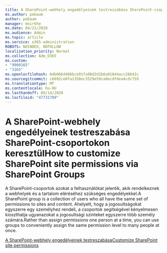 ```yaml
---
title: A SharePoint-webhely engedélyeinek testreszabása SharePoint-csoportokon keresztül
ms.author: pebaum
author: pebaum
manager: mnirkhe
ms.date: 04/21/2020
ms.audience: Admin
ms.topic: article
ms.service: o365-administration
ROBOTS: NOINDEX, NOFOLLOW
localization_priority: Normal
ms.collection: Adm_O365
ms.custom:
- "9000165"
- "3165"
ms.openlocfilehash: 6db066d406bce91fa98d2d1b6a91844acc28642c
ms.sourcegitcommit: c6692ce0fa1358ec3529e59ca0ecdfdea4cdc759
ms.translationtype: MT
ms.contentlocale: hu-HU
ms.lasthandoff: 09/14/2020
ms.locfileid: "47731709"
---
```

# <a name="how-to-customize-sharepoint-site-permissions-via-sharepoint-groups"></a><span data-ttu-id="22131-102">A SharePoint-webhely engedélyeinek testreszabása SharePoint-csoportokon keresztül</span><span class="sxs-lookup"><span data-stu-id="22131-102">How to customize SharePoint site permissions via SharePoint Groups</span></span> 

<span data-ttu-id="22131-103">A SharePoint-csoportok azokat a felhasználókat jelentik, akik rendelkeznek a webhelyek és a tartalom eléréséhez szükséges engedélyekkel.</span><span class="sxs-lookup"><span data-stu-id="22131-103">A SharePoint group is a collection of users who all have the same set of permissions to sites and content.</span></span> <span data-ttu-id="22131-104">Ahelyett, hogy a jogosultságokat egyszerre egy személyhez rendeli, a csoportok segítségével kényelmesen kioszthatja ugyanazokat a jogosultsági szinteket egyszerre több személy számára.</span><span class="sxs-lookup"><span data-stu-id="22131-104">Rather than assign permissions one person at a time, you can use groups to conveniently assign the same permission level to many people at once.</span></span>

[<span data-ttu-id="22131-105">A SharePoint-webhely engedélyeinek testreszabása</span><span class="sxs-lookup"><span data-stu-id="22131-105">Customize SharePoint site permissions</span></span>](https://docs.microsoft.com/sharepoint/customize-sharepoint-site-permissions)